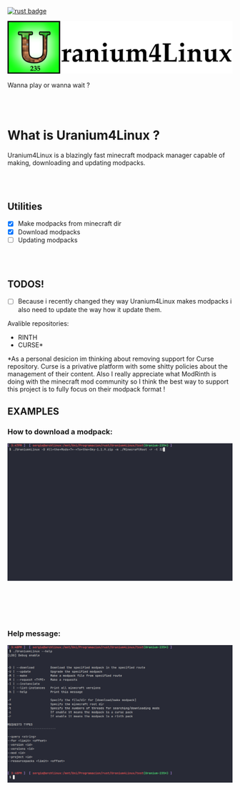 [![rust badge](https://img.shields.io/static/v1?label=Made%20with&message=Rust&style=for-the-badge&logo=rust&labelColor=e82833&color=b11522)](https://www.rust-lang.org/)


![Uranium](pic/uranium4linux.png)
<br>
<p> Wanna play or wanna wait ? <p>
<br>
<br>

<h1>What is Uranium4Linux ?</h1>
<p>
Uranium4Linux is a blazingly fast minecraft modpack manager capable of making, downloading and updating modpacks.


<br><br>

<h2>Utilities</h2>

- [x] Make modpacks from minecraft dir 
- [x] Download modpacks 
- [ ] Updating modpacks

<br><br>

<h2> TODOS! </h2>

- [ ] Because i recently changed they way Uranium4Linux makes modpacks i also need to update the way how it update them.

Avalible repositories: <br>
- RINTH
- CURSE*

*As a personal desicion im thinking about removing support for Curse repository. Curse is a privative platform with some shitty policies about the management of their content. Also I really appreciate what ModRinth is doing
with the minecraft mod community so I think the best way to support this project is to fully focus on their
modpack format !

## EXAMPLES 

### How to download a modpack:
![DownloadUse](pic/DownloadUse.png)

<br><br><br><br>

### Help message:
![HelpUse](pic/HelpUse.png)
